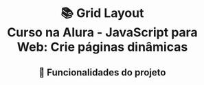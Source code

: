 <h1 align="center">
📚 Grid Layout<br/>
Curso na Alura - JavaScript para Web: Crie páginas dinâmicas
</h1>

<div align="center">

## 🔨 Funcionalidades do projeto


</div>
